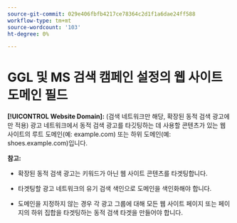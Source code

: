 ```yaml
---
source-git-commit: 029e406fbfb4217ce78364c2d1f1a6dae24ff588
workflow-type: tm+mt
source-wordcount: '103'
ht-degree: 0%

---
```

# GGL 및 MS 검색 캠페인 설정의 웹 사이트 도메인 필드

**[!UICONTROL Website Domain]:** (검색 네트워크만 해당, 확장된 동적 검색 광고에만 적용) 광고 네트워크에서 동적 검색 광고를 타깃팅하는 데 사용할 콘텐츠가 있는 웹 사이트의 루트 도메인(예: example.com) 또는 하위 도메인(예: shoes.example.com)입니다.

**참고:**

* 확장된 동적 검색 광고는 키워드가 아닌 웹 사이트 콘텐츠를 타겟팅합니다.

* 타겟팅할 광고 네트워크의 유기 검색 색인으로 도메인을 색인화해야 합니다.

* 도메인을 지정하지 않는 경우 각 광고 그룹에 대해 모든 웹 사이트 페이지 또는 페이지의 하위 집합을 타겟팅하는 동적 검색 타겟을 만들어야 합니다.
